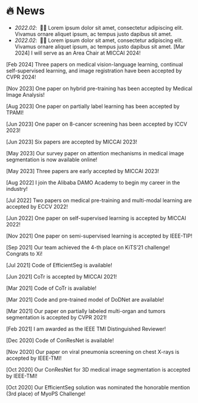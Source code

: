 # 🔥 News
- *2022.02*: &nbsp;🎉🎉 Lorem ipsum dolor sit amet, consectetur adipiscing elit. Vivamus ornare aliquet ipsum, ac tempus justo dapibus sit amet. 
- *2022.02*: &nbsp;🎉🎉 Lorem ipsum dolor sit amet, consectetur adipiscing elit. Vivamus ornare aliquet ipsum, ac tempus justo dapibus sit amet. 
[Mar 2024] I will serve as an Area Chair at MICCAI 2024!

[Feb 2024] Three papers on medical vision-language learning, continual self-supervised learning, and image registration have been accepted by CVPR 2024!

[Nov 2023] One paper on hybrid pre-training has been accepted by Medical Image Analysis!

[Aug 2023] One paper on partially label learning has been accepted by TPAMI!

[Jun 2023] One paper on 8-cancer screening has been accepted by ICCV 2023!

[Jun 2023] Six papers are accepted by MICCAI 2023!

[May 2023] Our survey paper on attention mechanisms in medical image segmentation is now available online!

[May 2023] Three papers are early accepted by MICCAI 2023!

[Aug 2022] I join the Alibaba DAMO Academy to begin my career in the industry!

[Jul 2022] Two papers on medical pre-training and multi-modal learning are accepted by ECCV 2022!

[Jun 2022] One paper on self-supervised learning is accepted by MICCAI 2022!

[Nov 2021] One paper on semi-supervised learning is accepted by IEEE-TIP!

[Sep 2021] Our team achieved the 4-th place on KiTS’21 challenge! Congrats to Xi!

[Jul 2021] Code of EfficientSeg is available!

[Jun 2021] CoTr is accepted by MICCAI 2021!

[Mar 2021] Code of CoTr is available!

[Mar 2021] Code and pre-trained model of DoDNet are available!

[Mar 2021] Our paper on partially labeled multi-organ and tumors segmentation is accepted by CVPR 2021!

[Feb 2021] I am awarded as the IEEE TMI Distinguished Reviewer!

[Dec 2020] Code of ConResNet is available!

[Nov 2020] Our paper on viral pneumonia screening on chest X-rays is accepted by IEEE-TMI!

[Oct 2020] Our ConResNet for 3D medical image segmentation is accepted by IEEE-TMI!

[Oct 2020] Our EfficientSeg solution was nominated the honorable mention (3rd place) of MyoPS Challenge!
